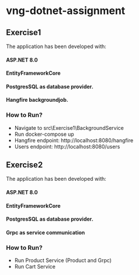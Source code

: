 # vng-dotnet-assignment

## Exercise1
The application has been developed with:
#### ASP.NET 8.0
#### EntityFrameworkCore
#### **PostgresSQL** as database provider.
#### Hangfire backgroundjob.
### How to Run?
- Navigate to src\Exercise1\BackgroundService
- Run docker-compose up
- Hangfire endpoint: http://localhost:8080/hangfire
- Users endpoint: http://localhost:8080/users

## Exercise2
The application has been developed with:
#### ASP.NET 8.0
#### EntityFrameworkCore
#### **PostgresSQL** as database provider.
#### Grpc as service communication
### How to Run?
- Run Product Service (Product and Grpc)
- Run Cart Service
